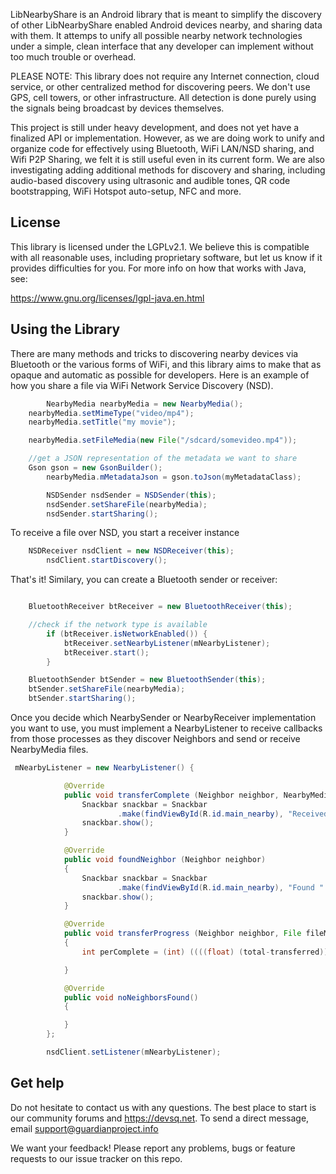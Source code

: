 
LibNearbyShare is an Android library that is meant to simplify the discovery of other LibNearbyShare enabled Android devices nearby, and sharing data with them. It attemps to unify all possible nearby network technologies under a simple, clean interface that any developer can implement without too much trouble or overhead.

PLEASE NOTE: This library does not require any Internet connection, cloud service, or other centralized method for discovering peers. We don't use GPS, cell towers, or other infrastructure. All detection is done purely using the signals being broadcast by devices themselves.

This project is still under heavy development, and does not yet have a finalized API or implementation. However, as we are doing work to unify and organize code for effectively using Bluetooth, WiFi LAN/NSD sharing, and Wifi P2P Sharing, we felt it is still useful even in its current form. We are also investigating adding additional methods for discovery and sharing, including audio-based discovery using ultrasonic and audible tones, QR code bootstrapping, WiFi Hotspot auto-setup, NFC and more.

License
-------

This library is licensed under the LGPLv2.1.  We believe this is compatible
with all reasonable uses, including proprietary software, but let us know if
it provides difficulties for you.  For more info on how that works with Java,
see:

https://www.gnu.org/licenses/lgpl-java.en.html

Using the Library
-------

There are many methods and tricks to discovering nearby devices via Bluetooth or the various forms of WiFi, and this library aims to make that as opaque and automatic as possible for developers. Here is an example of how you share a file via WiFi Network Service Discovery (NSD).

```java
        NearbyMedia nearbyMedia = new NearbyMedia();
	nearbyMedia.setMimeType("video/mp4");
	nearbyMedia.setTitle("my movie");

	nearbyMedia.setFileMedia(new File("/sdcard/somevideo.mp4"));

	//get a JSON representation of the metadata we want to share
	Gson gson = new GsonBuilder();
        nearbyMedia.mMetadataJson = gson.toJson(myMetadataClass);

        NSDSender nsdSender = NSDSender(this);
        nsdSender.setShareFile(nearbyMedia);
        nsdSender.startSharing();
```

To receive a file over NSD, you start a receiver instance

```java
	NSDReceiver nsdClient = new NSDReceiver(this);
        nsdClient.startDiscovery();
```

That's it! Similary, you can create a Bluetooth sender or receiver:
```java

	BluetoothReceiver btReceiver = new BluetoothReceiver(this);

	//check if the network type is available
        if (btReceiver.isNetworkEnabled()) {
            btReceiver.setNearbyListener(mNearbyListener);
            btReceiver.start();
        }

	BluetoothSender btSender = new BluetoothSender(this);
	btSender.setShareFile(nearbyMedia);
	btSender.startSharing();
```

Once you decide which NearbySender or NearbyReceiver implementation you want to use, you must implement a NearbyListener to receive callbacks from those processes as they discover Neighbors and send or receive NearbyMedia files.

```java
 mNearbyListener = new NearbyListener() {

            @Override
            public void transferComplete (Neighbor neighbor, NearbyMedia media) {
                Snackbar snackbar = Snackbar
                        .make(findViewById(R.id.main_nearby), "Received media file " + media.mTitle, Snackbar.LENGTH_SHORT);
                snackbar.show();
            }

            @Override
            public void foundNeighbor (Neighbor neighbor)
            {
                Snackbar snackbar = Snackbar
                        .make(findViewById(R.id.main_nearby), "Found " + neighbor.mName, Snackbar.LENGTH_SHORT);
                snackbar.show();
            }

            @Override
            public void transferProgress (Neighbor neighbor, File fileMedia, String title, String mimeType, long transferred, long total)
            {
                int perComplete = (int) ((((float) (total-transferred)) / ((float) total)) * 100f);

            }

            @Override
            public void noNeighborsFound()
            {

            }
        };

        nsdClient.setListener(mNearbyListener);
```

Get help
------------------

Do not hesitate to contact us with any questions. The best place to start is our community forums and https://devsq.net. To send a direct message, email support@guardianproject.info

We want your feedback! Please report any problems, bugs or feature requests to our issue tracker on this repo.
